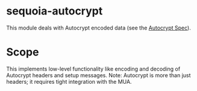 # sequoia-autocrypt

This module deals with Autocrypt encoded data (see the [Autocrypt
Spec]).

  [Autocrypt Spec]: https://autocrypt.org/level1.html#openpgp-based-key-data

# Scope

This implements low-level functionality like encoding and decoding of
Autocrypt headers and setup messages.  Note: Autocrypt is more than
just headers; it requires tight integration with the MUA.
